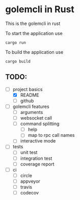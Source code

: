 # golemcli in Rust

This is the golemcli in rust

To start the application use
```
cargo run
```

To build the application use
```
cargo build
```

## TODO:
- [ ] project basics
  - [x] README
  - [ ] github
- [ ] golemcli features
  - [ ] arguments
  - [ ] websocket call
  - [ ] command splitting
    - [ ] help
    - [ ] map to rpc call names
  - [ ] interactive mode
- [ ] tests
  - [ ] unit test
  - [ ] integration test
  - [ ] coverage report
- [ ] ci
  - [ ] circle
  - [ ] appveyor
  - [ ] travis
  - [ ] codecov
